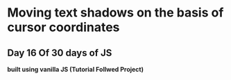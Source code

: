 # Moving text shadows on the basis of cursor coordinates

## Day 16 Of 30 days of JS

**built using vanilla JS
(Tutorial Follwed Project)**    